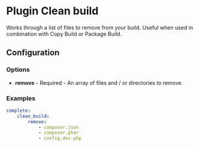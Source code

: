 Plugin Clean build
==================

Works through a list of files to remove from your build. Useful when used in combination with Copy Build or Package 
Build.

Configuration
-------------

### Options

* **remove** - Required - An array of files and / or directories to remove.

### Examples

```yml
complete:
    clean_build:
        remove:
            - composer.json
            - composer.phar
            - config.dev.php
```

